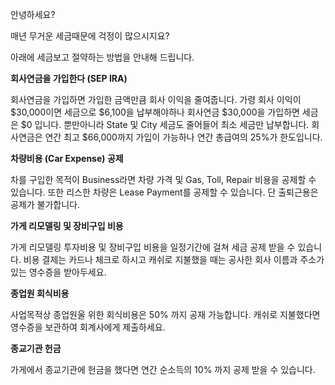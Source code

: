 안녕하세요?

매년 무거운 세금때문에 걱정이 많으시지요?

아래에 세금보고 절약하는 방법을 안내해 드립니다.

**회사연금을 가입한다 (SEP IRA)**

회사연금을 가입하면 가입한 금액만큼 회사 이익을 줄여줍니다. 가령 회사 이익이 $30,000이면 세금으로 $6,100을 납부해야하나 회사연금 $30,000을 가입하면 세금은 $0 입니다. 뿐만아니라 State 및 City 세금도 줄어들어 최소 세금만 납부합니다. 회사연금은 연간 최고 $66,000까지 가입이 가능하나 연간 총급여의 25%가 한도입니다.

**차량비용 (Car Expense) 공제**

차를 구입한 목적이 Business라면 차량 가격 및 Gas, Toll, Repair 비용을 공제할 수 있습니다. 또한 리스한 차량은 Lease Payment를 공제할 수 있습니다. 단 출퇴근용은 공제가 불가합니다.

**가게 리모델링 및 장비구입 비용**

가게 리모델링 투자비용 및 장비구입 비용을 일정기간에 걸쳐 세금 공제 받을 수 있습니다.
비용 결제는 카드나 체크로 하시고 캐쉬로 지불했을 때는 공사한 회사 이름과 주소가 있는 영수증을 받아두세요.

**종업원 회식비용**

사업목적상 종업원울 위한 회식비용은 50% 까지 공재 가능합니다. 캐쉬로 지불했다면 영수증을 보관하여 회계사에게 제출하세요.

**종교기관 헌금**

가게에서 종교기관에 헌금을 했다면 연간 순소득의 10% 까지 공제 받을 수 있습니다.
